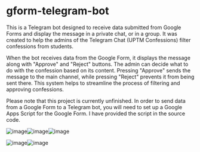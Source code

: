 # gform-telegram-bot

This is a Telegram bot designed to receive data submitted from Google Forms and display the message in a private chat, or in a group. 
It was created to help the admins of the Telegram Chat (UPTM Confessions) filter confessions from students.

When the bot receives data from the Google Form, it displays the message along with "Approve" and "Reject" buttons. 
The admin can decide what to do with the confession based on its content. Pressing "Approve" sends the message to the main channel, while pressing "Reject" prevents it from being sent there. 
This system helps to streamline the process of filtering and approving confessions.

Please note that this project is currently unfinished. In order to send data from a Google Form to a Telegram bot, you will need to set up a Google Apps Script for the Google Form. 
I have provided the script in the source code.

![image](https://user-images.githubusercontent.com/71540872/230781210-dafa1511-41bd-4182-85c2-d5850953a161.png)![image](https://user-images.githubusercontent.com/71540872/230781395-56af9143-50f8-409c-a7ac-a87bf8176301.png)![image](https://user-images.githubusercontent.com/71540872/230781672-751aee78-7cb1-45e4-84dc-410019997b03.png)


![image](https://user-images.githubusercontent.com/71540872/230781601-ce5e8c83-5f63-4fa3-a782-cc9170bd2ff2.png)![image](https://user-images.githubusercontent.com/71540872/230781627-973508cd-2f9b-46b0-8d41-c1f9755d3ba5.png)




